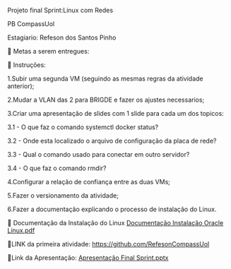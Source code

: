 Projeto final Sprint:Linux com Redes

PB CompassUol

Estagiario: Refeson dos Santos Pinho




🎯 Metas a serem entregues:

📝 Instruções:

1.Subir uma segunda VM (seguindo as mesmas regras da atividade anterior);


2.Mudar a VLAN das 2 para BRIGDE e fazer os ajustes necessarios;


3.Criar uma apresentação de slides com 1 slide para cada um dos topicos:


3.1 - O que faz o comando systemctl docker status?


3.2 - Onde esta localizado o arquivo de configuração da placa de rede?


3.3 - Qual o comando usado para conectar em outro servidor?


3.4 - O que faz o comando rmdir?


4.Configurar a relação de confiança entre as duas VMs;


5.Fazer o versionamento da atividade;


6.Fazer a documentação explicando o processo de instalação do Linux.


🐧 Documentação da Instalação do Linux
[Documentação Instalação Oracle Linux.pdf](https://github.com/RefesonPinho/SecondProjectCompassUol/files/9169147/Documentacao.Instalacao.Oracle.Linux.pdf)


📝LINK da primeira atividade: 
https://github.com/RefesonCompassUol

📝Link da Apresentação:
[Apresentação Final Sprint.pptx](https://github.com/RefesonPinho/SecondProjectCompassUol/files/9172536/Apresentacao.Final.Sprint.pptx)




